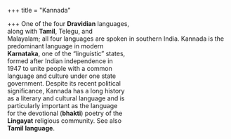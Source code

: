 +++
title = "Kannada"

+++
One of the four **Dravidian** languages,  
along with **Tamil**, Telegu, and  
Malayalam; all four languages are spoken in southern India. Kannada is the  
predominant language in modern  
**Karnataka**, one of the “linguistic” states,  
formed after Indian independence in  
1947 to unite people with a common  
language and culture under one state  
government. Despite its recent political  
significance, Kannada has a long history  
as a literary and cultural language and is  
particularly important as the language  
for the devotional (**bhakti**) poetry of the  
**Lingayat** religious community. See also  
**Tamil language**.